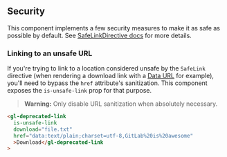 ## Security

This component implements a few security measures to make it as safe as possible by default.
See [SafeLinkDirective docs] for more details.

### Linking to an unsafe URL

If you're trying to link to a location considered unsafe by the `SafeLink` directive (when rendering
a download link with a [Data URL] for example), you'll need to bypass the `href` attribute's
sanitization. This component exposes the `is-unsafe-link` prop for that purpose.

> **Warning:** Only disable URL sanitization when absolutely necessary.

```html
<gl-deprecated-link
  is-unsafe-link
  download="file.txt"
  href="data:text/plain;charset=utf-8,GitLab%20is%20awesome"
  >Download</gl-deprecated-link
>
```

[safelinkdirective docs]: https://gitlab-org.gitlab.io/gitlab-ui/?path=/docs/directives-safe-link-directive--default
[data url]: https://developer.mozilla.org/en-US/docs/Web/HTTP/Basics_of_HTTP/Data_URIs
